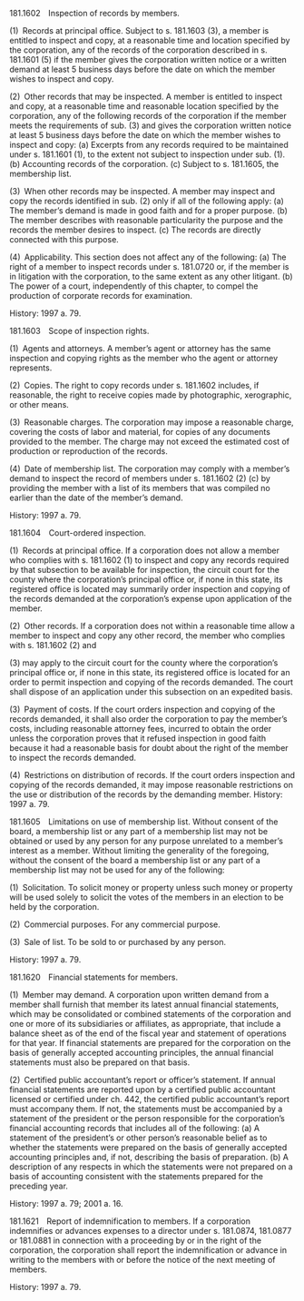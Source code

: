 181.1602 Inspection of records by members.

(1) Records at principal office. Subject to s. 181.1603 (3), a member is entitled to inspect and copy, at a reasonable time and location specified by the corporation, any of the records of the corporation described in s. 181.1601 (5) if the member gives the corporation written notice or a written demand at least 5 business days before the date on which the member wishes to inspect and copy.

(2) Other records that may be inspected. A member is entitled to inspect and copy, at a reasonable time and reasonable location specified by the corporation, any of the following records of the corporation if the member meets the requirements of sub. (3) and gives the corporation written notice at least 5 business days before the date on which the member wishes to inspect and copy:
  (a) Excerpts from any records required to be maintained under s. 181.1601 (1), to the extent not subject to inspection under sub. (1).
  (b) Accounting records of the corporation.
  (c) Subject to s. 181.1605, the membership list.

(3) When other records may be inspected. A member may inspect and copy the records identified in sub. (2) only if all of the following apply:
  (a) The member’s demand is made in good faith and for a proper purpose.
  (b) The member describes with reasonable particularity the purpose and the records the member desires to inspect.
  (c) The records are directly connected with this purpose.

(4) Applicability. This section does not affect any of the following:
  (a) The right of a member to inspect records under s. 181.0720 or, if the member is in litigation with the corporation, to the same extent as any other litigant.
  (b) The power of a court, independently of this chapter, to compel the production of corporate records for examination.

History: 1997 a. 79.

181.1603 Scope of inspection rights.

(1) Agents and attorneys. A member’s agent or attorney has the same inspection and copying rights as the member who the agent or attorney represents.

(2) Copies. The right to copy records under s. 181.1602 includes, if reasonable, the right to receive copies made by photographic, xerographic, or other means.

(3) Reasonable charges. The corporation may impose a reasonable charge, covering the costs of labor and material, for copies of any documents provided to the member. The charge may not exceed the estimated cost of production or reproduction of the records.

(4) Date of membership list. The corporation may comply with a member’s demand to inspect the record of members under s. 181.1602 (2) (c) by providing the member with a list of its members that was compiled no earlier than the date of the member’s demand.

History: 1997 a. 79.

181.1604 Court-ordered inspection.

(1) Records at principal office. If a corporation does not allow a member who complies with s. 181.1602 (1) to inspect and copy any records required by that subsection to be available for inspection, the circuit court for the county where the corporation’s principal office or, if none in this state, its registered office is located may summarily order inspection and copying of the records demanded at the corporation’s expense upon application of the member.

(2) Other records. If a corporation does not within a reasonable time allow a member to inspect and copy any other record, the member who complies with s. 181.1602 (2) and 

(3) may apply to the circuit court for the county where the corporation’s principal office or, if none in this state, its registered office is located for an order to permit inspection and copying of the records demanded. The court shall dispose of an application under this subsection on an expedited basis.

(3) Payment of costs. If the court orders inspection and copying of the records demanded, it shall also order the corporation to pay the member’s costs, including reasonable attorney fees, incurred to obtain the order unless the corporation proves that it refused inspection in good faith because it had a reasonable basis for doubt about the right of the member to inspect the records demanded.

(4) Restrictions on distribution of records. If the court orders inspection and copying of the records demanded, it may impose reasonable restrictions on the use or distribution of the records by the demanding member.
History: 1997 a. 79.

181.1605 Limitations on use of membership list. Without consent of the board, a membership list or any part of a membership list may not be obtained or used by any person for any purpose unrelated to a member’s interest as a member. Without limiting the generality of the foregoing, without the consent of the board a membership list or any part of a membership list may not be used for any of the following:

(1) Solicitation. To solicit money or property unless such money or property will be used solely to solicit the votes of the members in an election to be held by the corporation.

(2) Commercial purposes. For any commercial purpose.

(3) Sale of list. To be sold to or purchased by any person.

History: 1997 a. 79.

181.1620 Financial statements for members.

(1) Member may demand. A corporation upon written demand from a member shall furnish that member its latest annual financial statements, which may be consolidated or combined statements of the corporation and one or more of its subsidiaries or affiliates, as appropriate, that include a balance sheet as of the end of the fiscal year and statement of operations for that year. If financial statements are prepared for the corporation on the basis of generally accepted accounting principles, the annual financial statements must also be prepared on that basis.

(2) Certified public accountant’s report or officer’s statement. If annual financial statements are reported upon by a certified public accountant licensed or certified under ch. 442, the certified public accountant’s report must accompany them. If not, the statements must be accompanied by a statement of the president or the person responsible for the corporation’s financial accounting records that includes all of the following:
  (a) A statement of the president’s or other person’s reasonable belief as to whether the statements were prepared on the basis of generally accepted accounting principles and, if not, describing the basis of preparation.
  (b) A description of any respects in which the statements were not prepared on a basis of accounting consistent with the statements prepared for the preceding year.

History: 1997 a. 79; 2001 a. 16.

181.1621 Report of indemnification to members. If a corporation indemnifies or advances expenses to a director under s. 181.0874, 181.0877 or 181.0881 in connection with a proceeding by or in the right of the corporation, the corporation shall report the indemnification or advance in writing to the members with or before the notice of the next meeting of members.

History: 1997 a. 79.
